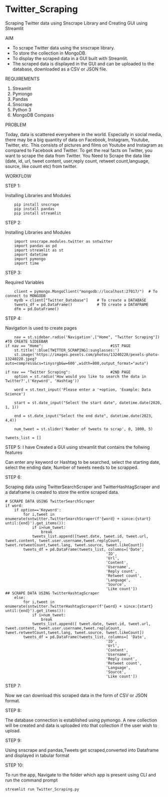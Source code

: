 # Twitter_Scraping
Scraping Twitter data using Snscrape Library and Creating GUI using Streamlit

AIM
* To scrape Twitter data using the snscrape library.
* To store the collection in MongoDB.
* To display the scraped data in a GUI built with Streamlit. 
* The scraped data is displayed in the GUI and can be uploaded to the database, downloaded as a CSV or JSON file.

REQUIREMENTS

1) Streamlit
2) Pymongo
3) Pandas
4) Snscrape
5) Python 3
6) MongoDB Compass

PROBLEM

Today, data is scattered everywhere in the world. Especially in social media, there may be a big quantity of data on Facebook, Instagram, Youtube, Twitter, etc. This consists of pictures and films on Youtube and Instagram as compared to Facebook and Twitter. To get the real facts on Twitter, you want to scrape the data from Twitter. You Need to Scrape the data like (date, id, url, tweet content, user,reply count, retweet count,language, source, like count etc) from twitter.

WORKFLOW

STEP 1: 

Installing Libraries and Modules
```
	pip install snscrape 
	pip install pandas 
	pip install streamlit 
```

STEP 2: 

Installing Libraries and Modules
```
	import snscrape.modules.twitter as sntwitter
	import pandas as pd
	import streamlit as st
	import datetime
	import pymongo
	import time
```

STEP 3: 

Required Variables
```
	client = pymongo.MongoClient("mongodb://localhost:27017/")  # To connect to MONGODB
	mydb = client["Twitter_Database"]    # To create a DATABASE
	tweets_df = pd.DataFrame()           # TO create a DATAFRAME
	dfm = pd.DataFrame()
```

STEP 4: 

Navigation is used to create pages
```
	nav = st.sidebar.radio('Navigation',["Home", "Twitter Scraping"])   #TO CREATE SIDEEBAR
if nav == "Home":                              #1ST PAGE
    st.title(':blue[TWITTER_SCRAPING]:sunglasses:')
    st.image('https://images.pexels.com/photos/13240228/pexels-photo-13240228.jpeg?auto=compress&cs=tinysrgb&w=600',width=800,output_format="auto")
    
if nav == "Twitter Scraping":                  #2ND PAGE
    option = st.radio('How would you like to search the data in Twitter?',('Keyword', 'Hashtag'))
    
    word = st.text_input('Please enter a '+option, 'Example: Data Science')
    
    start = st.date_input("Select the start date", datetime.date(2020, 1, 1))
    
    end = st.date_input("Select the end date", datetime.date(2023, 4,4))
    
    num_tweet = st.slider('Number of tweets to scrap', 0, 1000, 5)

tweets_list = []
```

STEP 5: 
I have Created a GUI using streamlit that contains the follwing features

Can enter any keyword or Hashtag to be searched,
select the starting date,
select the ending date,
Number of tweets needs to be scrapped.


STEP 6:

Scraping data using TwitterSearchScraper and TwitterHashtagScraper and a dataframe is created to store the entire scraped data. 
```
# SCRAPE DATA USING TwitterSearchScraper
if word:
    if option=='Keyword':
        for i,tweet in enumerate(sntwitter.TwitterSearchScraper(f'{word} + since:{start} until:{end}').get_items()):
            if i>num_tweet:
                break
            tweets_list.append([tweet.date, tweet.id, tweet.url, tweet.content, tweet.user.username,tweet.replyCount, tweet.retweetCount,tweet.lang, tweet.source, tweet.likeCount])
        tweets_df = pd.DataFrame(tweets_list, columns=['Date', 
                                             'ID', 
                                             'Url', 
                                             'Content',
                                             'Username',
                                             'Reply count', 
                                             'Retweet count',
                                             'Language',
                                             'Source', 
                                             'Like count'])
## SCRAPE DATA USING TwitterHashtagScraper
    else:
        for i,tweet in enumerate(sntwitter.TwitterHashtagScraper(f'{word} + since:{start} until:{end}').get_items()):
            if i>num_tweet:
                break            
            tweets_list.append([ tweet.date, tweet.id, tweet.url, tweet.content, tweet.user.username,tweet.replyCount, tweet.retweetCount,tweet.lang, tweet.source, tweet.likeCount])
        tweets_df = pd.DataFrame(tweets_list, columns=[ 'Date', 
                                             'ID', 
                                             'Url', 
                                             'Content',
                                             'Username',
                                             'Reply count', 
                                             'Retweet count',
                                             'Language',
                                             'Source', 
                                             'Like count'])
```

STEP 7:

Now we can download this scraped data in the form of CSV or JSON format.

STEP 8:

The database connection is established using pymongo.
A new collection will be created and data is uploaded into that collection if the user wish to upload.

STEP 9:

Using snscrape and pandas,Tweets get scraped,converted into Dataframe and displayed in tabular format

STEP 10:

To run the app, Navigate to the folder which app is present using CLI and run the command prompt

```
streamlit run Twitter_Scraping.py
```
